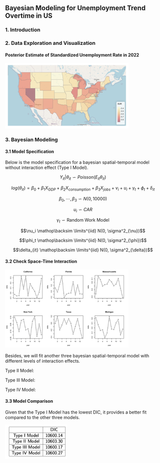 ## Bayesian Modeling for Unemployment Trend Overtime in US

### 1. Introduction


### 2.  Data Exploration and Visualization

#### Posterior Estimate of Standardized Unemployment Rate in 2022

<img src="docs/map.png" width="400" />

### 3. Bayesian Modeling

#### 3.1 Model Specification

Below is the model specification for a bayesian spatial-temporal model without interaction effect (Type I Model). 

$$Y_{it}|\theta_{it} \backsim Poisson(E_{it}\theta_{it})$$

$$log(\theta_{it}) = \beta_0 + \beta_1 X_{GDP} + \beta_2 X_{consumption} + \beta_3 X_{jobs} + v_i + u_i + \gamma_t + \phi_t + \delta_{it}$$

$$\beta_0, \cdots, \beta_3 \backsim N(0, 10000)$$

$$u_i \backsim CAR$$

$$\gamma_t \backsim \text{Random Work Model}$$

$$\nu_i \mathop\backsim \limits^{iid} N(0, \sigma^2_{\nu})$$

$$\phi_t \mathop\backsim \limits^{iid} N(0, \sigma^2_{\phi})$$

$$\delta_{it} \mathop\backsim \limits^{iid} N(0, \sigma^2_{\delta})$$

#### 3.2 Check Space-Time Interaction

<img src="docs/interact.png" width="400" />

Besides, we will fit another three bayesian spatial-temporal model with different levels of interaction effects.

Type II Model: 

Type III Model: 

Type IV Model: 

#### 3.3 Model Comparison

Given that the Type I Model has the lowest DIC, it provides a better fit compared to the other three models.

<img src="docs/DIC.png" width="200" />
